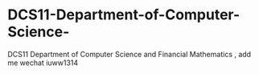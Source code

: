 # DCS11-Department-of-Computer-Science-
DCS11 Department of Computer Science  and Financial Mathematics , add me wechat iuww1314
